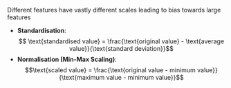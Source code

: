 Different features have vastly different scales leading to bias towards large features
- **Standardisation**: 
$$ \text{standardised value} = \frac{\text{original value} - \text{average value}}{\text{standard deviation}}$$
- **Normalisation (Min-Max Scaling)**: $$\text{scaled value} = \frac{\text{original value - minimum value}}{\text{maximum value - minimum value}}$$